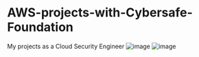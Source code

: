 # AWS-projects-with-Cybersafe-Foundation
My projects as a Cloud Security Engineer
![image](https://user-images.githubusercontent.com/113180972/189672029-c11b872d-32ad-499a-bbe7-36911caf1442.png)
![image](https://user-images.githubusercontent.com/113180972/189672608-766cd993-ed2c-419a-bf86-7588ee34b9e2.png)
